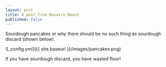```yaml
---
layout: post
title: A post from Navarre Beach
published: false
---
```


Sourdough pancakes or why there should be no such thing as sourdough discard (shown below).

![_config.yml]({{ site.baseurl }}/images/pancakes.png)

If you have sourdough discard, you have wasted flour!
